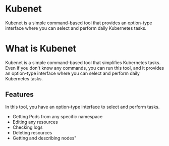 # Kubenet
Kubenet is a simple command-based tool that provides an option-type interface where you can select and perform daily Kubernetes tasks.

# What is Kubenet
Kubenet is a simple command-based tool that simplifies Kubernetes tasks. Even if you don't know any commands, you can run this tool, and it provides an option-type interface where you can select and perform daily Kubernetes tasks.

## Features
In this tool, you have an option-type interface to select and perform tasks.
- Getting Pods from any specific namespace
- Editing any resources
- Checking logs
- Deleting resources
- Getting and describing nodes"

